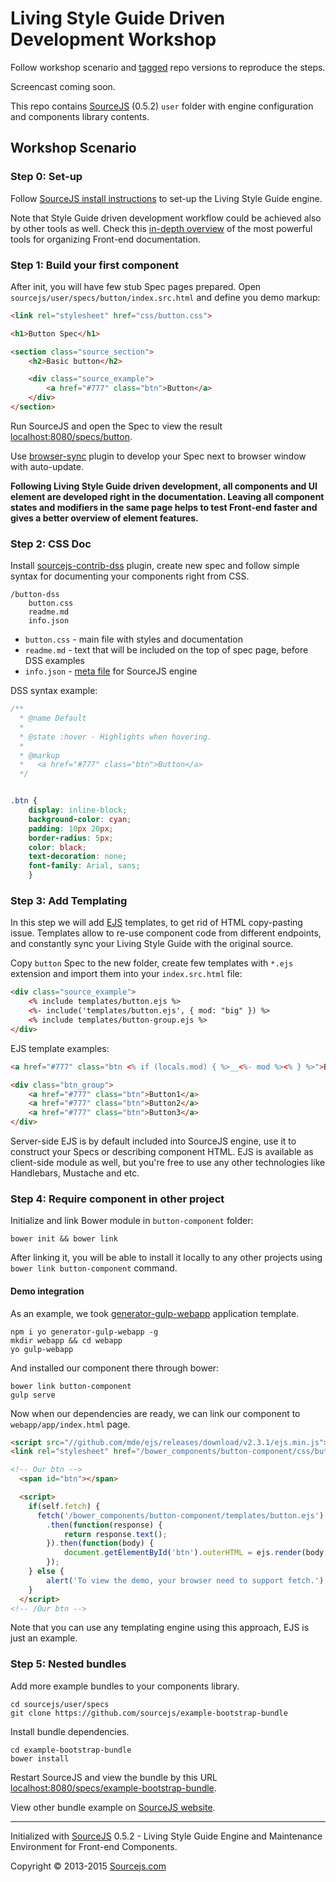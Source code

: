 # Living Style Guide Driven Development Workshop

Follow workshop scenario and [tagged](https://github.com/sourcejs/workshop-lsg-driven-development/releases) repo versions to reproduce the steps.

Screencast coming soon.

This repo contains [SourceJS](http://sourcejs.com) (0.5.2) `user` folder with engine configuration and components library contents.

## Workshop Scenario

### Step 0: Set-up

Follow [SourceJS install instructions](http://sourcejs.com/docs/base/#install) to set-up the Living Style Guide engine.

Note that Style Guide driven development workflow could be achieved also by other tools as well. Check this [in-depth overview](http://www.smashingmagazine.com/2015/04/13/an-in-depth-overview-of-living-style-guide-tools/) of the most powerful tools for organizing Front-end documentation.

### Step 1: Build your first component

After init, you will have few stub Spec pages prepared. Open `sourcejs/user/specs/button/index.src.html` and define you demo markup:

```html
<link rel="stylesheet" href="css/button.css">

<h1>Button Spec</h1>

<section class="source_section">
    <h2>Basic button</h2>

    <div class="source_example">
        <a href="#777" class="btn">Button</a>
    </div>
</section>
```

Run SourceJS and open the Spec to view the result [localhost:8080/specs/button](http://localhost:8080/specs/button).

Use [browser-sync](https://github.com/sourcejs/sourcejs-contrib-browser-sync) plugin to develop your Spec next to browser window with auto-update.

**Following Living Style Guide driven development, all components and UI element are developed right in the documentation. Leaving all component states and modifiers in the same page helps to test Front-end faster and gives a better overview of element features.**

### Step 2: CSS Doc

Install [sourcejs-contrib-dss](https://github.com/sourcejs/sourcejs-contrib-dss) plugin, create new spec and follow simple syntax for documenting your components right from CSS.

```
/button-dss
    button.css
    readme.md
    info.json
```

* `button.css` - main file with styles and documentation
* `readme.md` - text that will be included on the top of spec page, before DSS examples
* `info.json` - [meta file](http://sourcejs.com/docs/info-json/) for SourceJS engine

DSS syntax example:

```css
/**
  * @name Default
  *
  * @state :hover - Highlights when hovering.
  *
  * @markup
  *   <a href="#777" class="btn">Button</a>
  */


.btn {
    display: inline-block;
    background-color: cyan;
    padding: 10px 20px;
    border-radius: 5px;
    color: black;
    text-decoration: none;
    font-family: Arial, sans;
    }
```


### Step 3: Add Templating

In this step we will add [EJS](http://ejs.co/) templates, to get rid of HTML copy-pasting issue. Templates allow to re-use component code from different endpoints, and constantly sync your Living Style Guide with the original source.

Copy `button` Spec to the new folder, create few templates with `*.ejs` extension and import them into your `index.src.html` file:

```html
<div class="source_example">
    <% include templates/button.ejs %>
    <%- include('templates/button.ejs', { mod: "big" }) %>
    <% include templates/button-group.ejs %>
</div>
```

EJS template examples:

```html
<a href="#777" class="btn <% if (locals.mod) { %>__<%- mod %><% } %>">Button</a>
```

```html
<div class="btn_group">
    <a href="#777" class="btn">Button1</a>
    <a href="#777" class="btn">Button2</a>
    <a href="#777" class="btn">Button3</a>
</div>
```

Server-side EJS is by default included into SourceJS engine, use it to construct your Specs or describing component HTML. EJS is available as client-side module as well, but you're free to use any other technologies like Handlebars, Mustache and etc.

### Step 4: Require component in other project

Initialize and link Bower module in `button-component` folder:

```
bower init && bower link
```

After linking it, you will be able to install it locally to any other projects using `bower link button-component` command.


#### Demo integration

As an example, we took [generator-gulp-webapp](https://github.com/yeoman/generator-gulp-webapp) application template.

```
npm i yo generator-gulp-webapp -g
mkdir webapp && cd webapp
yo gulp-webapp
```

And installed our component there through bower:

```
bower link button-component
gulp serve
```

Now when our dependencies are ready, we can link our component to `webapp/app/index.html` page.

```html
<script src="//github.com/mde/ejs/releases/download/v2.3.1/ejs.min.js"></script>
<link rel="stylesheet" href="/bower_components/button-component/css/button.css">

<!-- Our btn -->
  <span id="btn"></span>

  <script>
    if(self.fetch) {
      fetch('/bower_components/button-component/templates/button.ejs')
        .then(function(response) {
            return response.text();
        }).then(function(body) {
            document.getElementById('btn').outerHTML = ejs.render(body, {mod: "big"});
        });
    } else {
        alert('To view the demo, your browser need to support fetch.')
    }
  </script>
<!-- /Our btn -->
```

Note that you can use any templating engine using this approach, EJS is just an example.

### Step 5: Nested bundles

Add more example bundles to your components library.

```
cd sourcejs/user/specs
git clone https://github.com/sourcejs/example-bootstrap-bundle
```

Install bundle dependencies.

```
cd example-bootstrap-bundle
bower install
```

Restart SourceJS and view the bundle by this URL [localhost:8080/specs/example-bootstrap-bundle](http://localhost:8080/specs/example-bootstrap-bundle).

View other bundle example on [SourceJS website](http://sourcejs.com/specs/).

___

Initialized with [SourceJS](http://sourcejs.com) 0.5.2 - Living Style Guide Engine and Maintenance Environment for Front-end Components.

Copyright © 2013-2015 [Sourcejs.com](http://sourcejs.com)